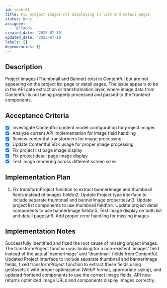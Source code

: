 ```yaml
---
id: task-61
title: Fix project images not displaying in list and detail pages
status: Done
assignee:
  - '@Claude'
created_date: '2025-07-19'
updated_date: '2025-07-19'
labels: []
dependencies: []
---
```


## Description

Project images (Thumbnail and Banner) exist in Contentful but are not appearing on the project list page or detail pages. The issue appears to be in the API data extraction or transformation layer, where image data from Contentful is not being properly processed and passed to the frontend components.

## Acceptance Criteria

- [x] Investigate Contentful content model configuration for project images
- [x] Analyze current API implementation for image field handling
- [x] Review contentful transformers for image processing
- [x] Update Contentful SDK usage for proper image processing
- [x] Fix project list page image display
- [x] Fix project detail page image display
- [x] Test image rendering across different screen sizes

## Implementation Plan

1. Fix transformProject function to extract bannerImage and thumbnail fields instead of images field\n2. Update Project type interface to include separate thumbnail and bannerImage properties\n3. Update project list components to use thumbnail field\n4. Update project detail components to use bannerImage field\n5. Test image display on both list and detail pages\n6. Add proper error handling for missing images

## Implementation Notes

Successfully identified and fixed the root cause of missing project images. The transformProject function was looking for a non-existent 'images' field instead of the actual 'bannerImage' and 'thumbnail' fields from Contentful. Updated Project interface to include separate thumbnail and bannerImage fields, fixed transformProject function to extract these fields using getAssetUrl with proper optimization (WebP format, appropriate sizing), and updated frontend components to use the correct image fields. API now returns optimized image URLs and components display images correctly.
